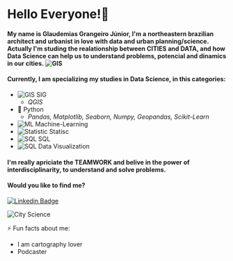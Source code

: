 
#  Hello Everyone!👋 

#### My name is Glaudemias Grangeiro Júnior, I'm a northeastern brazilian architect and urbanist in love with data and urban planning/science. Actually I'm studing the realationship between CITIES and DATA, and how Data Science can help us to understand problems, potencial and dinamics in our cities. <Image alt="GIS" src=Icons/geek.png>

#### Currently, I am specializing my studies in Data Science, in this categories:
 * <Image alt="GIS" src=Icons/GIS.png> SIG 
    * *QGIS*
 * 🐍 Python 
    * *Pandas, Matplotlib, Seaborn, Numpy, Geopandas, Scikit-Learn*
 * <Image alt="ML" src=Icons/Machine_L.png> Machine-Learning
 * <Image alt="Statistic" src=Icons/Statistic.png> Statisc
 * <Image alt="SQL" src=Icons/SQL.png> SQL
 * <Image alt="SQL" src=Icons/Data_V.png> Data Visualization

#### I'm really apriciate the TEAMWORK and belive in the power of interdisciplinarity, to understand and solve problems. 

#### Would you like to find me?
[![Linkedin Badge](https://img.shields.io/badge/-LinkedIn-blue?style=flat-square&logo=Linkedin&logoColor=white&link=https://www.linkedin.com/in/glaudemias-grangeiro-junior-940a951a1/)](https://www.linkedin.com/in/glaudemias-grangeiro-junior-940a951a1/)

  ![City Science](https://user-images.githubusercontent.com/84024639/122692673-e0ecfc00-d20c-11eb-877b-dab2bde02b33.png)

⚡ Fun facts about me:
  - I am cartography lover
  - Podcaster
